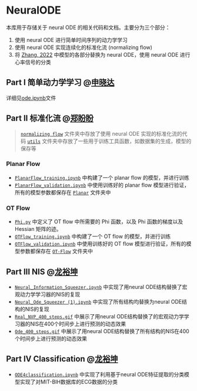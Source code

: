 # NeuralODE
本库用于存储关于 neural ODE 的相关代码和文档。主要分为三个部分：
1. 使用 neural ODE 进行简单时间序列的动力学学习
2. 使用 neural ODE 实现连续化的标准化流 (normalizing flow)
3. 将 [Zhang, 2022](https://www.mdpi.com/1099-4300/25/1/26) 中模型的各部分替换为 neural ODE，使用 neural ODE 进行心率信号的分类

## Part I 简单动力学学习 @[申晓达](https://github.com/lancesxdlance)
详细见[ode.ipynb](./ode.ipynb)文件
## Part II 标准化流 @[郑盼盼](https://github.com/PanpanZheng-BNU)
> [`normalizing flow`](./normalizingFlow) 文件夹中存放了使用 neural ODE 实现的标准化流的代码
> [`utils`](./normalizingFlow/utils) 文件夹中存放了一些用于训练工具函数，如数据集的生成，模型的保存等

### Planar Flow
- [`PlanarFlow_training.ipynb`](./normalizingFlow/PlanarFlow_training.ipynb) 中构建了一个 planar flow 的模型，并进行训练
- [`PlanarFlow_validation.ipynb`](./normalizingFlow/PlanarFlow_validation.ipynb) 中使用训练好的 planar flow 模型进行验证，所有的模型参数都保存在 [`Planar`](./normalizingFlow/Planar) 文件夹中

### OT Flow
- [`Phi.py`](./normalizingFlow/Phi.py) 中定义了 OT flow 中所需要的 Phi 函数，以及 Phi 函数的梯度以及 Hessian 矩阵的迹。
- [`OTFlow_training.ipynb`](./normalizingFlow/OTFlow_training.ipynb) 中构建了一个 OT flow 的模型，并进行训练
- [`OTFlow_validation.ipynb`](./normalizingFlow/OTFlow_validation.ipynb) 中使用训练好的 OT flow 模型进行验证，所有的模型参数都保存在 [`OT-Flow`](./normalizingFlow/OT-Flow) 文件夹中

## Part III NIS @[龙裕坤](https://github.com/Thedeephunter)
- [`Neural_Information_Squeezer.ipynb`](./NIS&Classification/Neural_Information_Squeezer.ipynb) 中实现了用neural ODE结构替换了宏观动力学学习器的NIS的复现
- [`Neural_Ode_Squeezer (1).ipynb`](./NIS&Classification/Neural_Ode_Squeezer%20(1).ipynb) 中实现了所有结构均替换为neural ODE结构的NIS的复现
- [`Real_NVP_400_steps.gif`](./NIS&Classification/Real_NVP_400_steps.gif) 中展示了用neural ODE结构替换了的宏观动力学学习器的NIS在400个时间步上进行预测的动态效果
- [`Ode_400_steps.gif`](./NIS&Classification/Ode_400_steps.gif) 中展示了用neural ODE结构替换了所有结构的NIS在400个时间步上进行预测的动态效果


## Part IV Classification @[龙裕坤](https://github.com/Thedeephunter)
- [`ODE4classification.ipynb`](./NIS&Classification/ODE4classification.ipynb) 中实现了利用基于neural ODE特征提取的分类模型实现了对MIT-BIH数据库的ECG数据的分类
